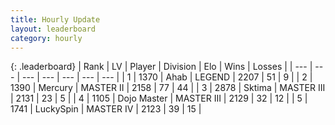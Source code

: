 ```yaml
---
title: Hourly Update
layout: leaderboard
category: hourly
---
```


{: .leaderboard}
| Rank | LV | Player | Division | Elo | Wins | Losses |
| --- | --- | --- | --- | --- | --- | --- |
| <span data-change="0">1</span> | 1370 | <span title="ID: 402846">Ahab</span> | LEGEND | <span data-change="0">2207</span> | <span data-change="0">51</span> | <span data-change="0">9</span> |
| <span data-change="0">2</span> | 1390 | <span title="ID: 692745">Mercury</span> | MASTER II | <span data-change="0">2158</span> | <span data-change="0">77</span> | <span data-change="0">44</span> |
| <span data-change="0">3</span> | 2878 | <span title="ID: 353063">Sktima</span> | MASTER III | <span data-change="0">2131</span> | <span data-change="0">23</span> | <span data-change="0">5</span> |
| <span data-change="1">4</span> | 1105 | <span title="ID: 431504">Dojo Master</span> | MASTER III | <span data-change="19">2129</span> | <span data-change="2">32</span> | <span data-change="0">12</span> |
| <span data-change="-1">5</span> | 1741 | <span title="ID: 498412">LuckySpin</span> | MASTER IV | <span data-change="0">2123</span> | <span data-change="0">39</span> | <span data-change="0">15</span> |